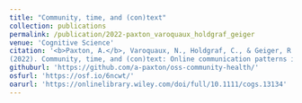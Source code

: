 ```yaml
---
title: "Community, time, and (con)text"
collection: publications
permalink: /publication/2022-paxton_varoquaux_holdgraf_geiger
venue: 'Cognitive Science'
citation: '<b>Paxton, A.</b>, Varoquaux, N., Holdgraf, C., & Geiger, R. S.
(2022). Community, time, and (con)text: Online communication patterns in open-source software communities and their implications for community health. <i>Cognitive Science</i>, <i>46>(5), e13134.'
githuburl: 'https://github.com/a-paxton/oss-community-health/'
osfurl: 'https://osf.io/6ncwt/'
oarurl: 'https://onlinelibrary.wiley.com/doi/full/10.1111/cogs.13134'
---
```

